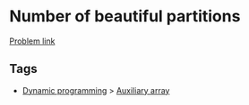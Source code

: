 # Number of beautiful partitions

[Problem link](https://leetcode.com/problems/number-of-beautiful-partitions/)

## Tags

* [Dynamic programming](/README.md#Dynamic_programming) > [Auxiliary array](/README.md#Dynamic_programming-Auxiliary_array)
